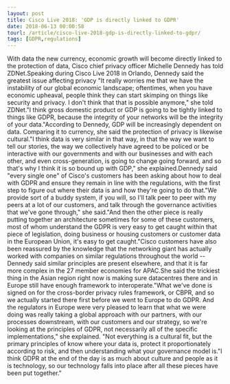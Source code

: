 ```yaml
---
layout: post
title: Cisco Live 2018: 'GDP is directly linked to GDPR'
date: 2018-06-13 00:00:58
tourl: /article/cisco-live-2018-gdp-is-directly-linked-to-gdpr/
tags: [GDPR,regulations]
---
```

With data the new currency, economic growth will become directly linked to the protection of data, Cisco chief privacy officer Michelle Dennedy has told ZDNet.Speaking during Cisco Live 2018 in Orlando, Dennedy said the greatest issue affecting privacy "It really worries me that we have the instability of our global economic landscape; oftentimes, when you have economic upheaval, people think they can start skimping on things like security and privacy. I don't think that that is possible anymore," she told ZDNet."I think gross domestic product or GDP is going to be tightly linked to things like GDPR, because the integrity of your networks will be the integrity of your data."According to Dennedy, GDP will be increasingly dependent on data. Comparing it to currency, she said the protection of privacy is likewise cultural."I think data is very similar in that way, in that the way we want to tell our stories, the way we collectively have agreed to be policed or be interactive with our governments and with our businesses and with each other, and even cross-generation, is going to change going forward, and so that's why I think it is so bound up with GDP," she explained.Dennedy said "every single one" of Cisco's customers has been asking about how to deal with GDPR and ensure they remain in line with the regulations, with the first step to figure out where their data is and how they're going to do that."We provide sort of a buddy system, if you will, so I'll talk peer to peer with my peers at a lot of our customers, and talk through the governance activities that we've gone through," she said."And then the other piece is really putting together an architecture sometimes for some of these customers, most of whom understand the GDPR is very easy to get caught within that piece of legislation, doing business or housing customers or customer data in the European Union, it's easy to get caught."Cisco customers have also been reassured by the knowledge that the networking giant has actually worked with companies on similar regulations throughout the world -- Dennedy said similar principles are present elsewhere, and that it is far more complex in the 27 member economies for APAC.She said the trickiest thing in the Asian region right now is making sure datacentres there and in Europe still have enough framework to interoperate."What we've done is signed on for the cross-border privacy rules framework, or CBPR, and so we actually started there first before we went to Europe to do GDPR. And the regulators in Europe were very pleased to learn that what we were doing was really taking a global approach with our partners, with our processes downstream, with our customers and our strategy, so we're looking at the principles of GDPR, not necessarily all of the specific implementations," she explained. "Not everything is a cultural fit, but the primary principles of know where your data is, protect it proportionately according to risk, and then understanding what your governance model is."I think GDPR at the end of the day is as much about culture and people as it is technology, so our technology falls into place after all these pieces have been put together."
